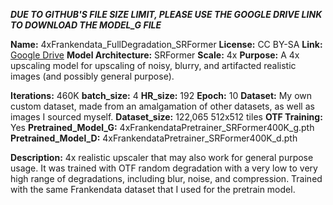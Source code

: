 **_DUE TO GITHUB'S FILE SIZE LIMIT, PLEASE USE THE GOOGLE DRIVE LINK TO DOWNLOAD THE MODEL_G FILE_**

**Name:** 4xFrankendata_FullDegradation_SRFormer
**License:** CC BY-SA
**Link:** [Google Drive](https://drive.google.com/drive/folders/15oWLBn0RbO8jBRCr_jm4x8Cpb5LcARIE?usp=drive_link)
**Model Architecture:** SRFormer
**Scale:** 4x
**Purpose:** A 4x upscaling model for upscaling of noisy, blurry, and artifacted realistic images (and possibly general purpose).

**Iterations:** 460K
**batch_size:** 4
**HR_size:** 192
**Epoch:** 10
**Dataset:** My own custom dataset, made from an amalgamation of other datasets, as well as images I sourced myself.
**Dataset_size:** 122,065 512x512 tiles
**OTF Training:** Yes
**Pretrained_Model_G:** 4xFrankendataPretrainer_SRFormer400K_g.pth
**Pretrained_Model_D:** 4xFrankendataPretrainer_SRFormer400K_d.pth

**Description:** 4x realistic upscaler that may also work for general purpose usage. It was trained with OTF random degradation with a very low to very high range of degradations, including blur, noise, and compression. Trained with the same Frankendata dataset that I used for the pretrain model.
